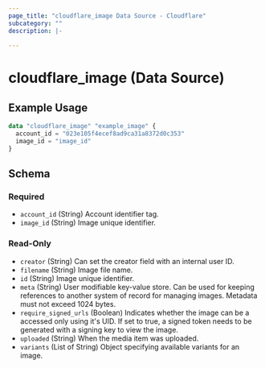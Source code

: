 ```yaml
---
page_title: "cloudflare_image Data Source - Cloudflare"
subcategory: ""
description: |-
  
---
```


# cloudflare_image (Data Source)



## Example Usage

```terraform
data "cloudflare_image" "example_image" {
  account_id = "023e105f4ecef8ad9ca31a8372d0c353"
  image_id = "image_id"
}
```

<!-- schema generated by tfplugindocs -->
## Schema

### Required

- `account_id` (String) Account identifier tag.
- `image_id` (String) Image unique identifier.

### Read-Only

- `creator` (String) Can set the creator field with an internal user ID.
- `filename` (String) Image file name.
- `id` (String) Image unique identifier.
- `meta` (String) User modifiable key-value store. Can be used for keeping references to another system of record for managing images. Metadata must not exceed 1024 bytes.
- `require_signed_urls` (Boolean) Indicates whether the image can be a accessed only using it's UID. If set to true, a signed token needs to be generated with a signing key to view the image.
- `uploaded` (String) When the media item was uploaded.
- `variants` (List of String) Object specifying available variants for an image.


